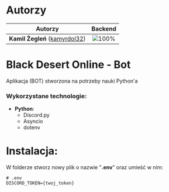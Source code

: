 # Autorzy

| Autorzy | Backend |
| :---: | :---: |
| **Kamil Żegleń** ([kamyrdol32](https://github.com/kamyrdol32))  | ![100%](https://progress-bar.dev/100)  |

# Black Desert Online - Bot

Aplikacja (BOT) stworzona na potrzeby nauki Python'a

### Wykorzystane technologie:
  - **Python**:
      - Discord.py
      - Asyncio
      - dotenv

# Instalacja:

W folderze stworz nowy plik o nazwie "**.env**" oraz umieść w nim:
```
# .env
DISCORD_TOKEN={twoj_token}
```

